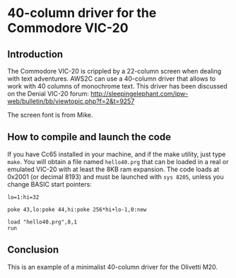 # 40-column driver for the Commodore VIC-20

## Introduction

The Commodore VIC-20 is crippled by a 22-column screen when dealing with
text adventures. AWS2C can use a 40-column driver that allows to work with
40 columns of monochrome text. This driver has been discussed on the Denial
VIC-20 forum: http://sleepingelephant.com/ipw-web/bulletin/bb/viewtopic.php?f=2&t=9257

The screen font is from Mike.

## How to compile and launch the code

If you have Cc65 installed in your machine, and if the make utility, just type
`make`. You will obtain a file named `hello40.prg` that can be loaded in a 
real or emulated VIC-20 with at least the 8KB ram expansion. The code loads at
0x2001 (or decimal 8193) and must be launched with `sys 8205`, unless you 
change BASIC start pointers:

~~~~
lo=1:hi=32

poke 43,lo:poke 44,hi:poke 256*hi+lo-1,0:new

load "hello40.prg",8,1
run
~~~~



## Conclusion

This is an example of a minimalist 40-column driver for the Olivetti M20.
